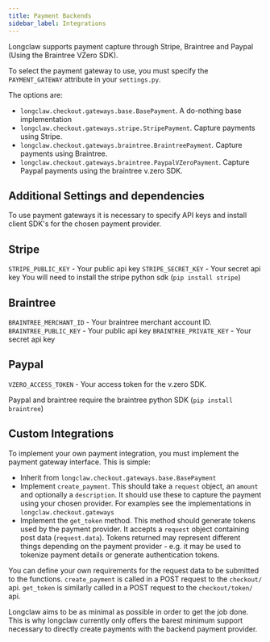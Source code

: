 ```yaml
---
title: Payment Backends
sidebar_label: Integrations
---
```


Longclaw supports payment capture through Stripe, Braintree and Paypal (Using the Braintree VZero SDK).

To select the payment gateway to use, you must specify the `PAYMENT_GATEWAY` attribute in your `settings.py`.

The options are:

- `longclaw.checkout.gateways.base.BasePayment`. A do-nothing base implementation
- `longclaw.checkout.gateways.stripe.StripePayment`. Capture payments using Stripe.
- `longclaw.checkout.gateways.braintree.BraintreePayment`. Capture payments using Braintree.
- `longclaw.checkout.gateways.braintree.PaypalVZeroPayment`. Capture Paypal payments using the braintree v.zero SDK.


## Additional Settings and dependencies

To use payment gateways it is necessary to specify API keys and install client SDK's for the chosen payment provider.

## Stripe
  `STRIPE_PUBLIC_KEY` - Your public api key
  `STRIPE_SECRET_KEY` - Your secret api key
  You will need to install the stripe python sdk (`pip install stripe`)

## Braintree
  `BRAINTREE_MERCHANT_ID` - Your braintree merchant account ID.
  `BRAINTREE_PUBLIC_KEY` - Your public api key
  `BRAINTREE_PRIVATE_KEY` - Your secret api key

## Paypal
  `VZERO_ACCESS_TOKEN` - Your access token for the v.zero SDK.

Paypal and braintree require the braintree python SDK (`pip install braintree`)

## Custom Integrations

To implement your own payment integration, you must implement the payment gateway interface. This is simple:

- Inherit from `longclaw.checkout.gateways.base.BasePayment`
- Implement `create_payment`. This should take a `request` object, an `amount` and optionally a `description`. 
  It should use these to capture the payment using your chosen provider. For examples see the implementations in
  `longclaw.checkout.gateways`
- Implement the `get_token` method. This method should generate tokens used by the payment provider. It accepts a `request`
  object containing post data (`request.data`). Tokens returned may represent different things depending on the 
  payment provider - e.g. it may be used to tokenize payment details or generate authentication tokens.

You can define your own requirements for the request data to be submitted to the functions.
`create_payment` is called in a POST request to the `checkout/` api. `get_token` is similarly called 
in a POST request to the `checkout/token/` api.

Longclaw aims to be as minimal as possible in order to get the job done. This is why longclaw currently only offers the barest minimum
support necessary to directly create payments with the backend payment provider. 